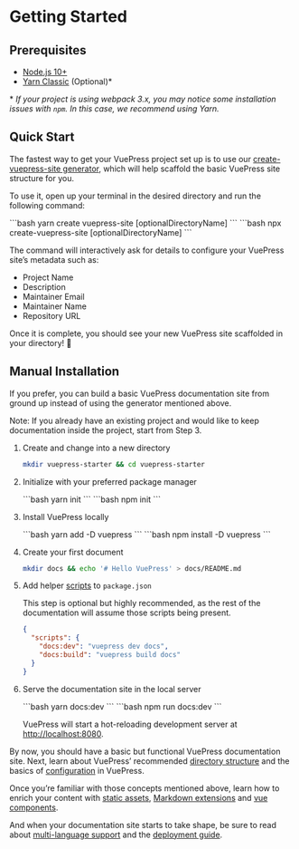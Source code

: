 # Getting Started

## Prerequisites

- [Node.js 10+](https://nodejs.org/en/)
- [Yarn Classic](https://classic.yarnpkg.com/en/) (Optional)\*

\* _If your project is using webpack 3.x, you may notice some installation issues with `npm`. In this case, we recommend using Yarn._

## Quick Start

The fastest way to get your VuePress project set up is to use our [create-vuepress-site generator](https://github.com/vuepressjs/create-vuepress-site/), which will help scaffold the basic VuePress site structure for you.

To use it, open up your terminal in the desired directory and run the following command:

<code-group>
<code-block title="YARN" active>
```bash
yarn create vuepress-site [optionalDirectoryName]
```
</code-block>

<code-block title="NPM">
```bash
npx create-vuepress-site [optionalDirectoryName]
```
</code-block>
</code-group>

The command will interactively ask for details to configure your VuePress site’s metadata such as:

- Project Name
- Description
- Maintainer Email
- Maintainer Name
- Repository URL

Once it is complete, you should see your new VuePress site scaffolded in your directory! :tada:

## Manual Installation

If you prefer, you can build a basic VuePress documentation site from ground up instead of using the generator mentioned above.

Note: If you already have an existing project and would like to keep documentation inside the project, start from Step 3.

1. Create and change into a new directory

   ```bash
   mkdir vuepress-starter && cd vuepress-starter
   ```

2. Initialize with your preferred package manager

   <code-group>
   <code-block title="YARN" active>
    ```bash
    yarn init
    ```
   </code-block>

   <code-block title="NPM">
   ```bash
   npm init
   ```
   </code-block>
   </code-group>

3. Install VuePress locally

   <code-group>
   <code-block title="YARN" active>
   ```bash
   yarn add -D vuepress
   ```
   </code-block>

   <code-block title="NPM">
   ```bash
   npm install -D vuepress
   ```
   </code-block>
   </code-group>

4. Create your first document

   ```bash
   mkdir docs && echo '# Hello VuePress' > docs/README.md
   ```

5. Add helper [scripts](https://classic.yarnpkg.com/en/docs/package-json#toc-scripts) to `package.json`

   This step is optional but highly recommended, as the rest of the documentation will assume those scripts being present.

   ```json
   {
     "scripts": {
       "docs:dev": "vuepress dev docs",
       "docs:build": "vuepress build docs"
     }
   }
   ```

6. Serve the documentation site in the local server

   <code-group>
   <code-block title="YARN" active>
   ```bash
   yarn docs:dev
   ```
   </code-block>

   <code-block title="NPM">
   ```bash
   npm run docs:dev
   ```
   </code-block>
   </code-group>

   VuePress will start a hot-reloading development server at [http://localhost:8080](http://localhost:8080).

By now, you should have a basic but functional VuePress documentation site. Next, learn about VuePress’ recommended [directory structure](directory-structure.html) and the basics of [configuration](basic-config.html) in VuePress.

Once you’re familiar with those concepts mentioned above, learn how to enrich your content with [static assets](assets.html), [Markdown extensions](markdown.html) and [vue components](using-vue.html).

And when your documentation site starts to take shape, be sure to read about [multi-language support](i18n.html) and the [deployment guide](deploy.html).
